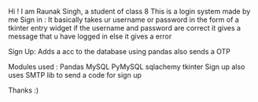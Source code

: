 Hi ! I am Raunak Singh, a student of class 8 
This is a login system made by me 
Sign in :
It basically takes ur username or password in the form of a tkinter entry widget 
if the username and password are correct it gives a message that u have logged in 
else it gives a error 

Sign Up:
Adds a acc to the database using pandas 
also sends a OTP

Modules used :
Pandas 
MySQL
PyMySQL
sqlachemy 
tkinter 
Sign up also uses SMTP lib to send a code for sign up 

Thanks :)
